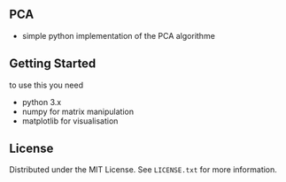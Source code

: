 <!-- ABOUT THE PROJECT -->
## PCA 
* simple python implementation of the PCA algorithme

<!-- GETTING STARTED -->
## Getting Started

to use this you need 
- python 3.x
- numpy for matrix manipulation
- matplotlib for visualisation

<!-- LICENSE -->
## License

Distributed under the MIT License. See `LICENSE.txt` for more information.




